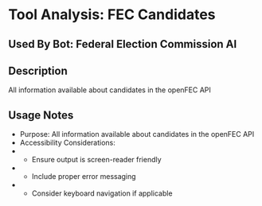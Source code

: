 # Tool Analysis: FEC Candidates

## Used By Bot: Federal Election Commission AI

## Description
All information available about candidates in the openFEC API


## Usage Notes
- Purpose: All information available about candidates in the openFEC API
- Accessibility Considerations:
- - Ensure output is screen-reader friendly
- - Include proper error messaging
- - Consider keyboard navigation if applicable
